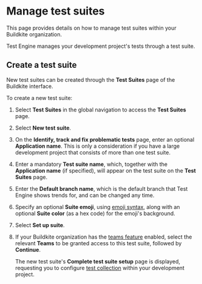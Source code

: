 # Manage test suites

This page provides details on how to manage test suites within your Buildkite organization.

Test Engine manages your development project's tests through a test suite.

## Create a test suite

New test suites can be created through the **Test Suites** page of the Buildkite interface.

To create a new test suite:

1. Select **Test Suites** in the global navigation to access the **Test Suites** page.
1. Select **New test suite**.
1. On the **Identify, track and fix problematic tests** page, enter an optional **Application name**. This is only a consideration if you have a large development project that consists of more than one test suite.
1. Enter a mandatory **Test suite name**, which, together with the **Application name** (if specified), will appear on the test suite on the **Test Suites** page.
1. Enter the **Default branch name**, which is the default branch that Test Engine shows trends for, and can be changed any time.
1. Specify an optional **Suite emoji**, using [emoji syntax](/docs/pipelines/emojis), along with an optional **Suite color** (as a hex code) for the emoji's background.
1. Select **Set up suite**.
1. If your Buildkite organization has the [teams feature](/docs/test-engine/test-suites/permissions) enabled, select the relevant **Teams** to be granted access to this test suite, followed by **Continue**.

    The new test suite's **Complete test suite setup** page is displayed, requesting you to configure [test collection](/docs/test-engine/test-collection) within your development project.
